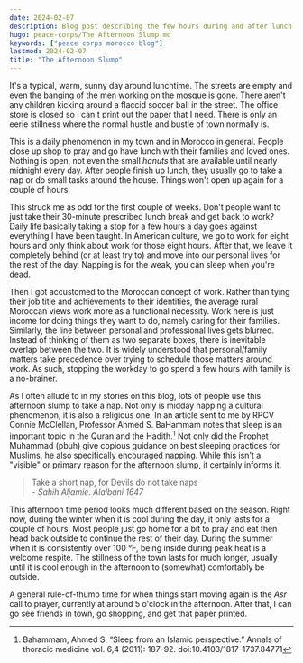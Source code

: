 ```yaml
---
date: 2024-02-07
description: Blog post describing the few hours during and after lunch where everything is dead.
hugo: peace-corps/The Afternoon Slump.md
keywords: ["peace corps morocco blog"]
lastmod: 2024-02-07
title: "The Afternoon Slump"
---
```


It's a typical, warm, sunny day around lunchtime. The streets are empty and even the banging of the men working on the mosque is gone. There aren't any children kicking around a flaccid soccer ball in the street. The office store is closed so I can't print out the paper that I need. There is only an eerie stillness where the normal hustle and bustle of town normally is.

This is a daily phenomenon in my town and in Morocco in general. People close up shop to pray and go have lunch with their families and loved ones. Nothing is open, not even the small *hanuts* that are available until nearly midnight every day. After people finish up lunch, they usually go to take a nap or do small tasks around the house. Things won't open up again for a couple of hours.

This struck me as odd for the first couple of weeks. Don't people want to just take their 30-minute prescribed lunch break and get back to work? Daily life basically taking a stop for a few hours a day goes against everything I have been taught. In American culture, we go to work for eight hours and only think about work for those eight hours. After that, we leave it completely behind (or at least try to) and move into our personal lives for the rest of the day. Napping is for the weak, you can sleep when you're dead.

Then I got accustomed to the Moroccan concept of work. Rather than tying their job title and achievements to their identities, the average rural Moroccan views work more as a functional necessity. Work here is just income for doing things they want to do, namely caring for their families. Similarly, the line between personal and professional lives gets blurred. Instead of thinking of them as two separate boxes, there is inevitable overlap between the two. It is widely understood that personal/family matters take precedence over trying to schedule those matters around work. As such, stopping the workday to go spend a few hours with family is a no-brainer.

As I often allude to in my stories on this blog, lots of people use this afternoon slump to take a nap. Not only is midday napping a cultural phenomenon, it is also a religious one. In an article sent to me by RPCV Connie McClellan, Professor Ahmed S. BaHammam notes that sleep is an important topic in the Quran and the Hadith.[^1] Not only did the Prophet Muhammad (pbuh) give copious guidance on best sleeping practices for Muslims, he also specifically encouraged napping. While this isn't a "visible" or primary reason for the afternoon slump, it certainly informs it.

> Take a short nap, for Devils do not take naps  
> \- *Sahih Aljamie. Alalbani 1647*

This afternoon time period looks much different based on the season. Right now, during the winter when it is cool during the day, it only lasts for a couple of hours. Most people just go home for a bit to pray and eat then head back outside to continue the rest of their day. During the summer when it is consistently over 100 °F, being inside during peak heat is a welcome respite. The stillness of the town lasts for much longer, usually until it is cool enough in the afternoon to (somewhat) comfortably be outside.

A general rule-of-thumb time for when things start moving again is the *Asr* call to prayer, currently at around 5 o'clock in the afternoon. After that, I can go see friends in town, go shopping, and get that paper printed.

[^1]: Bahammam, Ahmed S. “Sleep from an Islamic perspective.” Annals of thoracic medicine vol. 6,4 (2011): 187-92. doi:10.4103/1817-1737.84771
